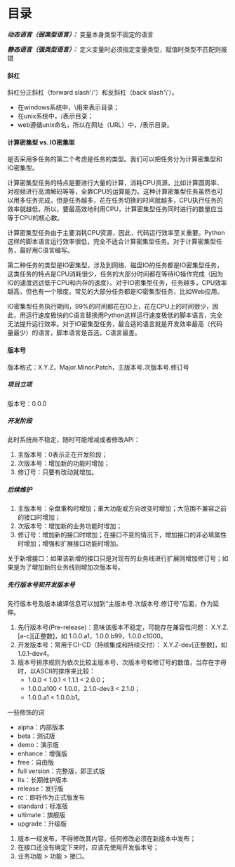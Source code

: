 # 目录



***动态语言（弱类型语言）：***
变量本身类型不固定的语言

***静态语言（强类型语言）：***
定义变量时必须指定变量类型，赋值时类型不匹配则报错

#### 斜杠

斜杠分正斜杠（forward slash'/'）和反斜杠（back slash'\\'）。

* 在windows系统中，\\用来表示目录；
* 在unix系统中，/表示目录；
* web遵循unix命名，所以在网址（URL）中，/表示目录。


#### 计算密集型 vs. IO密集型

是否采用多任务的第二个考虑是任务的类型。我们可以把任务分为计算密集型和IO密集型。

计算密集型任务的特点是要进行大量的计算，消耗CPU资源，比如计算圆周率、对视频进行高清解码等等，全靠CPU的运算能力。这种计算密集型任务虽然也可以用多任务完成，但是任务越多，花在任务切换的时间就越多，CPU执行任务的效率就越低，所以，要最高效地利用CPU，计算密集型任务同时进行的数量应当等于CPU的核心数。

计算密集型任务由于主要消耗CPU资源，因此，代码运行效率至关重要。Python这样的脚本语言运行效率很低，完全不适合计算密集型任务。对于计算密集型任务，最好用C语言编写。

第二种任务的类型是IO密集型，涉及到网络、磁盘IO的任务都是IO密集型任务，这类任务的特点是CPU消耗很少，任务的大部分时间都在等待IO操作完成（因为IO的速度远远低于CPU和内存的速度）。对于IO密集型任务，任务越多，CPU效率越高，但也有一个限度。常见的大部分任务都是IO密集型任务，比如Web应用。

IO密集型任务执行期间，99%的时间都花在IO上，花在CPU上的时间很少，因此，用运行速度极快的C语言替换用Python这样运行速度极低的脚本语言，完全无法提升运行效率。对于IO密集型任务，最合适的语言就是开发效率最高（代码量最少）的语言，脚本语言是首选，C语言最差。


#### 版本号

版本格式：X.Y.Z，Major.Minor.Patch，主版本号.次版本号.修订号

##### 项目立项

版本号：0.0.0

##### 开发阶段

此时系统尚不稳定，随时可能增减或者修改API：

1. 主版本号：0表示正在开发阶段；
2. 次版本号：增加新的功能时增加；
3. 修订号：只要有改动就增加。

##### 后续维护

1. 主版本号：全盘重构时增加；重大功能或方向改变时增加；大范围不兼容之前的接口时增加；
2. 次版本号：增加新的业务功能时增加；
3. 修订号：增加新的接口时增加；在接口不变的情况下，增加接口的非必填属性时增加；增强和扩展接口功能时增加。

关于新增接口：如果该新增的接口只是对现有的业务线进行扩展则增加修订号；如果是为了增加新的业务线则增加次版本号。

##### 先行版本号和开发版本号

先行版本号及版本编译信息可以加到“主版本号.次版本号.修订号”后面，作为延伸。

1. 先行版本号(Pre-release)：意味该版本不稳定，可能存在兼容性问题：
    X.Y.Z.[a-c][正整数]，如 1.0.0.a1，1.0.0.b99，1.0.0.c1000。
2. 开发版本号：常用于CI-CD（持续集成和持续交付）： 
    X.Y.Z-dev[正整数]，如 1.0.1-dev4。
3. 版本号排序规则为依次比较主版本号、次版本号和修订号的数值，当存在字母时，以ASCII的排序来比较：
    * 1.0.0 < 1.0.1 < 1.1.1 < 2.0.0；
    * 1.0.0.a100 < 1.0.0，2.1.0-dev3 < 2.1.0；
    * 1.0.0.a1 < 1.0.0.b1。

一些修饰的词

* alpha：内部版本
* beta：测试版
* demo：演示版
* enhance：增强版
* free：自由版
* full version：完整版，即正式版
* lts：长期维护版本
* release：发行版
* rc：即将作为正式版发布
* standard：标准版
* ultimate：旗舰版
* upgrade：升级版

1. 版本一经发布，不得修改其内容，任何修改必须在新版本中发布；
2. 在接口还没有确定下来时，应该先使用开发版本号；
3. 业务功能 > 功能 > 接口。